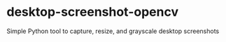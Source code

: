 # desktop-screenshot-opencv
Simple Python tool to capture, resize, and grayscale desktop screenshots
